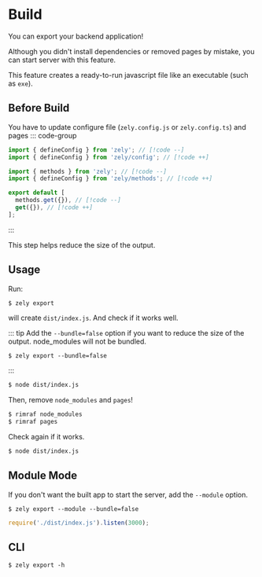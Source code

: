 # Build

You can export your backend application!

Although you didn't install dependencies or removed pages by mistake, you can start server with this feature.

This feature creates a ready-to-run javascript file like an executable (such as `exe`).

## Before Build

You have to update configure file (`zely.config.js` or `zely.config.ts`) and pages
::: code-group

```ts [zely.config.ts]
import { defineConfig } from 'zely'; // [!code --]
import { defineConfig } from 'zely/config'; // [!code ++]
```

```ts [pages]
import { methods } from 'zely'; // [!code --]
import { defineConfig } from 'zely/methods'; // [!code ++]

export default [
  methods.get({}), // [!code --]
  get({}), // [!code ++]
];
```

:::

This step helps reduce the size of the output.

## Usage

Run:

```bash
$ zely export
```

will create `dist/index.js`. And check if it works well.

::: tip
Add the `--bundle=false` option if you want to reduce the size of the output. node_modules will not be bundled.

```
$ zely export --bundle=false
```

:::

```bash
$ node dist/index.js
```

Then, remove `node_modules` and `pages`!

```bash
$ rimraf node_modules
$ rimraf pages
```

Check again if it works.

```bash
$ node dist/index.js
```

## Module Mode

If you don't want the built app to start the server, add the `--module` option.

```
$ zely export --module --bundle=false
```

```js
require('./dist/index.js').listen(3000);
```

## CLI

```txt
$ zely export -h
```
